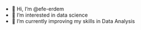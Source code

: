 - 👋 Hi, I’m @efe-erdem
- 👀 I’m interested in data science
- 🌱 I’m currently improving my skills in Data Analysis
